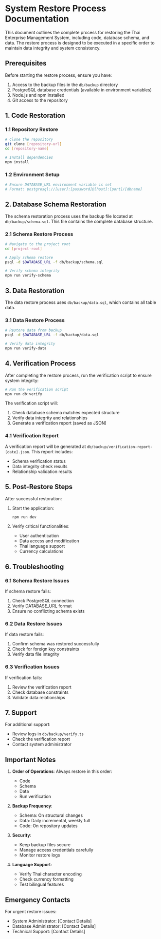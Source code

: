 # System Restore Process Documentation

This document outlines the complete process for restoring the Thai Enterprise Management System, including code, database schema, and data. The restore process is designed to be executed in a specific order to maintain data integrity and system consistency.

## Prerequisites

Before starting the restore process, ensure you have:

1. Access to the backup files in the `db/backup` directory
2. PostgreSQL database credentials (available in environment variables)
3. Node.js and npm installed
4. Git access to the repository

## 1. Code Restoration

### 1.1 Repository Restore
```bash
# Clone the repository
git clone [repository-url]
cd [repository-name]

# Install dependencies
npm install
```

### 1.2 Environment Setup
```bash
# Ensure DATABASE_URL environment variable is set
# Format: postgresql://[user]:[password]@[host]:[port]/[dbname]
```

## 2. Database Schema Restoration

The schema restoration process uses the backup file located at `db/backup/schema.sql`. This file contains the complete database structure.

### 2.1 Schema Restore Process
```bash
# Navigate to the project root
cd [project-root]

# Apply schema restore
psql -d $DATABASE_URL -f db/backup/schema.sql

# Verify schema integrity
npm run verify-schema
```

## 3. Data Restoration

The data restore process uses `db/backup/data.sql`, which contains all table data.

### 3.1 Data Restore Process
```bash
# Restore data from backup
psql -d $DATABASE_URL -f db/backup/data.sql

# Verify data integrity
npm run verify-data
```

## 4. Verification Process

After completing the restore process, run the verification script to ensure system integrity:

```bash
# Run the verification script
npm run db:verify
```

The verification script will:
1. Check database schema matches expected structure
2. Verify data integrity and relationships
3. Generate a verification report (saved as JSON)

### 4.1 Verification Report
A verification report will be generated at `db/backup/verification-report-[date].json`. This report includes:
- Schema verification status
- Data integrity check results
- Relationship validation results

## 5. Post-Restore Steps

After successful restoration:

1. Start the application:
   ```bash
   npm run dev
   ```

2. Verify critical functionalities:
   - User authentication
   - Data access and modification
   - Thai language support
   - Currency calculations

## 6. Troubleshooting

### 6.1 Schema Restore Issues
If schema restore fails:
1. Check PostgreSQL connection
2. Verify DATABASE_URL format
3. Ensure no conflicting schema exists

### 6.2 Data Restore Issues
If data restore fails:
1. Confirm schema was restored successfully
2. Check for foreign key constraints
3. Verify data file integrity

### 6.3 Verification Issues
If verification fails:
1. Review the verification report
2. Check database constraints
3. Validate data relationships

## 7. Support

For additional support:
- Review logs in `db/backup/verify.ts`
- Check the verification report
- Contact system administrator

## Important Notes

1. **Order of Operations**: Always restore in this order:
   - Code
   - Schema
   - Data
   - Run verification

2. **Backup Frequency**: 
   - Schema: On structural changes
   - Data: Daily incremental, weekly full
   - Code: On repository updates

3. **Security**:
   - Keep backup files secure
   - Manage access credentials carefully
   - Monitor restore logs

4. **Language Support**:
   - Verify Thai character encoding
   - Check currency formatting
   - Test bilingual features

## Emergency Contacts

For urgent restore issues:
- System Administrator: [Contact Details]
- Database Administrator: [Contact Details]
- Technical Support: [Contact Details]
